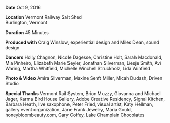 **Date**
Oct 9, 2016

**Location**
Vermont Railway Salt Shed  
Burlington, Vermont

**Duration**
45 Minutes

**Produced with** Craig Winslow, experiential design and Miles Dean, sound design

**Dancers** Holly Chagnon, Nicole Dagesse, Christine Holt, Sarah Macdonald, Mia Pinheiro, Elizabeth Marie Seyler, Jonathan Silverman, Liesje Smith, Avi Waring, Martha Whitfield, Michelle Winchell Struckholz, Lida Winfield

**Photo & Video** Amira Silverman, Maxine Senft Miller, Micah Dudash, Driven Studio

**Special Thanks** Vermont Rail System, Brion Muzzy, Giovanna and Michael Jager, Karma Bird House Gallery, Adobe Creative Residency, Signal Kitchen, Barbara Heath, live saxophone, Peter Fried, visual artist, Katy Hellman, gallery event organization, Jane Frank Jewelry, Maria Gould, honeybloombeauty.com, Gary Coffey, Lake Champlain Chocolates
